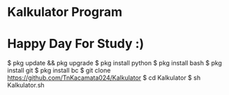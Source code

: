 # Kalkulator Program #

# Happy Day For Study :) #

$ pkg update && pkg upgrade
$ pkg install python
$ pkg install bash
$ pkg install git
$ pkg install bc
$ git clone https://github.com/TnKacamata024/Kalkulator
$ cd Kalkulator
$ sh Kalkulator.sh
